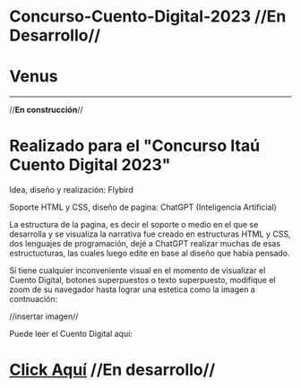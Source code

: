 # Concurso-Cuento-Digital-2023 //**En Desarrollo**//

# Venus
--------------------------------------------------------------------------------------------------------------------------------------------------------------------------------------------------------------------------------------------------------------------------------------
//**En construcción**//

# Realizado para el "Concurso Itaú Cuento Digital 2023"

Idea, diseño y realización: Flybird

Soporte HTML y CSS, diseño de pagina: ChatGPT (Inteligencia Artificial)

La estructura de la pagina, es decir el soporte o medio en el que se desarrolla y se visualiza la narrativa fue creado en estructuras HTML y CSS, dos lenguajes de programación, dejé a ChatGPT realizar muchas de esas estructucturas, las cuales luego edite en base al diseño que había pensado.

Si tiene cualquier inconveniente visual en el momento de visualizar el Cuento Digital, botones superpuestos o texto superpuesto, modifique el zoom de su navegador hasta lograr una estetica como la imagen a contnuación: 

//insertar imagen//


Puede leer el Cuento Digital aquí:

# [Click Aquí](https://fedelpx.github.io/Concurso-Cuento-Digital-2023/) //**En desarrollo**//




